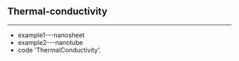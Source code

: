 ## Thermal-conductivity

---  
* example1---nanosheet  
* example2---nanotube
* code 'ThermalConductivity'.  
